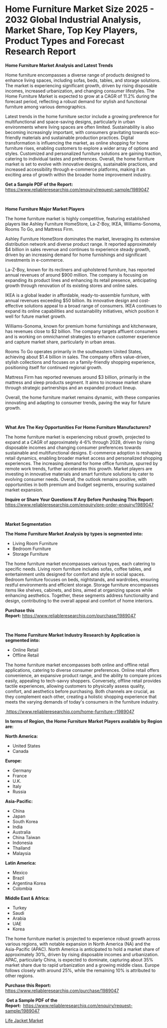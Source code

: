 <p><h1>Home Furniture Market Size 2025 - 2032 Global Industrial Analysis, Market Share, Top Key Players, Product Types and Forecast Research Report</h1></p><p><strong>Home Furniture Market Analysis and Latest Trends</strong></p>
<p><p>Home furniture encompasses a diverse range of products designed to enhance living spaces, including sofas, beds, tables, and storage solutions. The market is experiencing significant growth, driven by rising disposable incomes, increased urbanization, and changing consumer lifestyles. The Home Furniture Market is expected to grow at a CAGR of 11.2% during the forecast period, reflecting a robust demand for stylish and functional furniture among various demographics.</p><p>Latest trends in the home furniture sector include a growing preference for multifunctional and space-saving designs, particularly in urban environments where living spaces are often limited. Sustainability is also becoming increasingly important, with consumers gravitating towards eco-friendly materials and sustainable production practices. Digital transformation is influencing the market, as online shopping for home furniture rises, enabling customers to explore a wider array of options and styles. Customized and personalized furniture solutions are gaining traction, catering to individual tastes and preferences. Overall, the home furniture market is set to evolve with innovative designs, sustainable practices, and increased accessibility through e-commerce platforms, making it an exciting area of growth within the broader home improvement industry.</p></p>
<p><strong>Get a Sample PDF of the Report:&nbsp;</strong> <a href="https://www.reliableresearchiq.com/enquiry/request-sample/1989047?utm_campaign=3132&utm_medium=2&utm_source=Github&utm_content=ia&utm_term=05042025&utm_id=home-furniture">https://www.reliableresearchiq.com/enquiry/request-sample/1989047</a></p>
<p>&nbsp;</p>
<p><strong>Home Furniture Major Market Players</strong></p>
<p><p>The home furniture market is highly competitive, featuring established players like Ashley Furniture HomeStore, La-Z-Boy, IKEA, Williams-Sonoma, Rooms To Go, and Mattress Firm. </p><p>Ashley Furniture HomeStore dominates the market, leveraging its extensive distribution network and diverse product range. It reported approximately $4 billion in sales revenue and continues to experience steady growth, driven by an increasing demand for home furnishings and significant investments in e-commerce.</p><p>La-Z-Boy, known for its recliners and upholstered furniture, has reported annual revenues of around $900 million. The company is focusing on expanding its product lines and enhancing its retail presence, anticipating growth through renovation of its existing stores and online sales.</p><p>IKEA is a global leader in affordable, ready-to-assemble furniture, with annual revenues exceeding $50 billion. Its innovative design and cost-effective solutions appeal to a broad range of consumers. IKEA continues to expand its online capabilities and sustainability initiatives, which position it well for future market growth.</p><p>Williams-Sonoma, known for premium home furnishings and kitchenware, has revenues close to $2 billion. The company targets affluent consumers and is working on omnichannel strategies to enhance customer experience and capture market share, particularly in urban areas.</p><p>Rooms To Go operates primarily in the southeastern United States, achieving about $1.4 billion in sales. The company offers value-driven, stylish collections and focuses on a family-friendly shopping experience, positioning itself for continued regional growth.</p><p>Mattress Firm has reported revenues around $3 billion, primarily in the mattress and sleep products segment. It aims to increase market share through strategic partnerships and an expanded product lineup. </p><p>Overall, the home furniture market remains dynamic, with these companies innovating and adapting to consumer trends, paving the way for future growth.</p></p>
<p>&nbsp;</p>
<p><strong>What Are The Key Opportunities For Home Furniture Manufacturers?</strong></p>
<p><p>The home furniture market is experiencing robust growth, projected to expand at a CAGR of approximately 4-6% through 2028, driven by rising disposable incomes and changing consumer preferences towards sustainable and multifunctional designs. E-commerce adoption is reshaping retail dynamics, enabling broader market access and personalized shopping experiences. The increasing demand for home office furniture, spurred by remote work trends, further accelerates this growth. Market players are investing in innovative materials and smart furniture solutions to cater to evolving consumer needs. Overall, the outlook remains positive, with opportunities in both premium and budget segments, ensuring sustained market expansion.</p></p>
<p><strong>Inquire or Share Your Questions If Any Before Purchasing This Report:</strong> <a href="https://www.reliableresearchiq.com/enquiry/pre-order-enquiry/1989047?utm_campaign=3132&utm_medium=2&utm_source=Github&utm_content=ia&utm_term=05042025&utm_id=home-furniture">https://www.reliableresearchiq.com/enquiry/pre-order-enquiry/1989047</a></p>
<p>&nbsp;</p>
<p><strong>Market Segmentation</strong></p>
<p><strong>The Home Furniture Market Analysis by types is segmented into:</strong></p>
<p><ul><li>Living Room Furniture</li><li>Bedroom Furniture</li><li>Storage Furniture</li></ul></p>
<p><p>The home furniture market encompasses various types, each catering to specific needs. Living room furniture includes sofas, coffee tables, and entertainment units designed for comfort and style in social spaces. Bedroom furniture focuses on beds, nightstands, and wardrobes, ensuring restful environments and efficient storage. Storage furniture encompasses items like shelves, cabinets, and bins, aimed at organizing spaces while enhancing aesthetics. Together, these segments address functionality and design, contributing to the overall appeal and comfort of home interiors.</p></p>
<p><strong>Purchase this Report:&nbsp;</strong><a href="https://www.reliableresearchiq.com/purchase/1989047?utm_campaign=3132&utm_medium=2&utm_source=Github&utm_content=ia&utm_term=05042025&utm_id=home-furniture">https://www.reliableresearchiq.com/purchase/1989047</a></p>
<p>&nbsp;</p>
<p><strong>The Home Furniture Market Industry Research by Application is segmented into:</strong></p>
<p><ul><li>Online Retail</li><li>Offline Retail</li></ul></p>
<p><p>The home furniture market encompasses both online and offline retail applications, catering to diverse consumer preferences. Online retail offers convenience, an expansive product range, and the ability to compare prices easily, appealing to tech-savvy shoppers. Conversely, offline retail provides tactile experiences, allowing customers to physically assess quality, comfort, and aesthetics before purchasing. Both channels are crucial, as they complement each other, creating a holistic shopping experience that meets the varying demands of today's consumers in the furniture industry.</p></p>
<p><a href="https://www.reliableresearchiq.com/home-furniture-r1989047?utm_campaign=3132&utm_medium=2&utm_source=Github&utm_content=ia&utm_term=05042025&utm_id=home-furniture">&nbsp;https://www.reliableresearchiq.com/home-furniture-r1989047</a></p>
<p><strong>In terms of Region, the Home Furniture Market Players available by Region are:</strong></p>
<p>
    <p> <strong> North America: </strong>
        <ul>
            <li>United States</li>
            <li>Canada</li>
        </ul>
        </p> 
    <p> <strong> Europe: </strong>
        <ul>
            <li>Germany</li>
            <li>France</li>
            <li>U.K.</li>
            <li>Italy</li>
            <li>Russia</li>
        </ul>
        </p> 
    <p> <strong> Asia-Pacific: </strong>
        <ul>
            <li>China</li>
            <li>Japan</li>
            <li>South Korea</li>
            <li>India</li>
            <li>Australia</li>
            <li>China Taiwan</li>
            <li>Indonesia</li>
            <li>Thailand</li>
            <li>Malaysia</li>
        </ul>
        </p> 
    <p> <strong> Latin America: </strong>
        <ul>
            <li>Mexico</li>
            <li>Brazil</li>
            <li>Argentina Korea</li>
            <li>Colombia</li>
        </ul>
        </p> 
    <p> <strong> Middle East & Africa: </strong>
        <ul>
            <li>Turkey</li>
            <li>Saudi</li>
            <li>Arabia</li>
            <li>UAE</li>
            <li>Korea</li>
        </ul>
    </p>
    </p>
<p><p>The home furniture market is projected to experience robust growth across various regions, with notable expansion in North America (NA) and the Asia-Pacific (APAC). North America is anticipated to hold a market share of approximately 30%, driven by rising disposable incomes and urbanization. APAC, particularly China, is expected to dominate, capturing about 35% market share due to rapid urbanization and a growing middle class. Europe follows closely with around 25%, while the remaining 10% is attributed to other regions.</p></p>
<p><strong>Purchase this Report: </strong><a href="https://www.reliableresearchiq.com/purchase/1989047?utm_campaign=3132&utm_medium=2&utm_source=Github&utm_content=ia&utm_term=05042025&utm_id=home-furniture">https://www.reliableresearchiq.com/purchase/1989047</a></p>
<p>&nbsp;<strong>Get a Sample PDF of the Report:&nbsp;&nbsp;</strong><a href="https://www.reliableresearchiq.com/enquiry/request-sample/1989047?utm_campaign=3132&utm_medium=2&utm_source=Github&utm_content=ia&utm_term=05042025&utm_id=home-furniture">https://www.reliableresearchiq.com/enquiry/request-sample/1989047</a></p>
<p><strong></strong></p>
<p><p><a href="https://github.com/jhamygunler/Market-Research-Report-List-1/blob/main/life-jacket-market.md?utm_campaign=3132&utm_medium=2&utm_source=Github&utm_content=ia&utm_term=05042025&utm_id=home-furniture">Life Jacket Market</a></p></p>